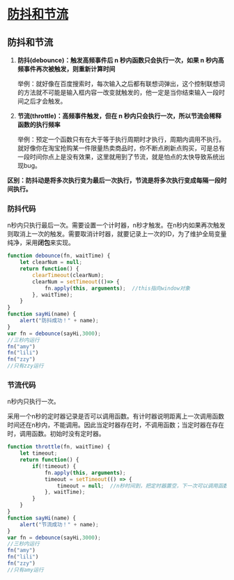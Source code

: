 # [防抖和节流](https://github.com/Twlig/issuesBlog/issues/37)

## 防抖和节流

1. **防抖(debounce)：触发高频事件后 n 秒内函数只会执行一次，如果 n 秒内高频事件再次被触发，则重新计算时间**

   举例：就好像在百度搜索时，每次输入之后都有联想词弹出，这个控制联想词的方法就不可能是输入框内容一改变就触发的，他一定是当你结束输入一段时间之后才会触发。

2. **节流(throttle)：高频事件触发，但在 n 秒内只会执行一次，所以节流会稀释函数的执行频率**

   举例：预定一个函数只有在大于等于执行周期时才执行，周期内调用不执行。就好像你在淘宝抢购某一件限量热卖商品时，你不断点刷新点购买，可是总有一段时间你点上是没有效果，这里就用到了节流，就是怕点的太快导致系统出现bug。

**区别：防抖动是将多次执行变为最后一次执行，节流是将多次执行变成每隔一段时间执行。**



### 防抖代码

n秒内只执行最后一次。需要设置一个计时器，n秒才触发。在n秒内如果再次触发则取消上一次的触发。需要取消计时器，就要记录上一次的ID，为了维护全局变量纯净，采用**闭包**来实现。

```javascript
function debounce(fn, waitTime) {
    let clearNum = null;
    return function() {
        clearTimeout(clearNum);
        clearNum = setTimeout(()=> {
            fn.apply(this, arguments);  //this指向window对象
        }, waitTime);
    }
}
function sayHi(name) {
    alert("防抖成功！" + name);
}
var fn = debounce(sayHi,3000);
//三秒内运行
fn("amy")
fn("lili")
fn("zzy")
//只有zzy运行
```



### 节流代码

n秒内只执行一次。

采用一个n秒的定时器记录是否可以调用函数。有计时器说明距离上一次调用函数时间还在n秒内，不能调用。因此当定时器存在时，不调用函数；当定时器在存在时，调用函数。初始时没有定时器。

```javascript
function throttle(fn, waitTime) {
    let timeout;
    return function() {
        if(!timeout) {
            fn.apply(this, arguments);
            timeout = setTimeout(() => {
                timeout = null;  //n秒时间到，把定时器置空，下一次可以调用函数
            }, waitTime);
        }
    }
}
function sayHi(name) {
    alert("节流成功！" + name);
}
var fn = debounce(sayHi,3000);
//三秒内运行
fn("amy")
fn("lili")
fn("zzy")
//只有amy运行
```

